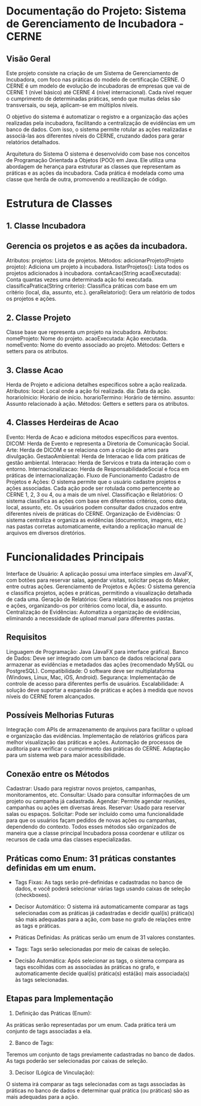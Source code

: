 
# Documentação do Projeto: Sistema de Gerenciamento de Incubadora - CERNE
## Visão Geral

Este projeto consiste na criação de um Sistema de Gerenciamento de Incubadora, com foco nas práticas do modelo de certificação CERNE. O CERNE é um modelo de evolução de incubadoras de empresas que vai de CERNE 1 (nível básico) até CERNE 4 (nível internacional). Cada nível requer o cumprimento de determinadas práticas, sendo que muitas delas são transversais, ou seja, aplicam-se em múltiplos níveis.

O objetivo do sistema é automatizar o registro e a organização das ações realizadas pela incubadora, facilitando a centralização de evidências em um banco de dados. Com isso, o sistema permite rotular as ações realizadas e associá-las aos diferentes níveis do CERNE, cruzando dados para gerar relatórios detalhados.

Arquitetura do Sistema
O sistema é desenvolvido com base nos conceitos de Programação Orientada a Objetos (POO) em Java. Ele utiliza uma abordagem de herança para estruturar as classes que representam as práticas e as ações da incubadora. Cada prática é modelada como uma classe que herda de outra, promovendo a reutilização de código.

# Estrutura de Classes
## 1. Classe Incubadora
## Gerencia os projetos e as ações da incubadora.

Atributos:
projetos: Lista de projetos.
Métodos:
adicionarProjeto(Projeto projeto): Adiciona um projeto à incubadora.
listarProjetos(): Lista todos os projetos adicionados à incubadora.
contaAcao(String acaoExecutada): Conta quantas vezes uma determinada ação foi executada.
classificaPratica(String criterio): Classifica práticas com base em um critério (local, dia, assunto, etc.).
geraRelatorio(): Gera um relatório de todos os projetos e ações.

## 2. Classe Projeto
Classe base que representa um projeto na incubadora.
Atributos:
nomeProjeto: Nome do projeto.
acaoExecutada: Ação executada.
nomeEvento: Nome do evento associado ao projeto.
Métodos:
Getters e setters para os atributos.

## 3. Classe Acao
Herda de Projeto e adiciona detalhes específicos sobre a ação realizada.
Atributos:
local: Local onde a ação foi realizada.
dia: Data da ação.
horarioInicio: Horário de início.
horarioTermino: Horário de término.
assunto: Assunto relacionado à ação.
Métodos:
Getters e setters para os atributos.

## 4. Classes Herdeiras de Acao
Evento: Herda de Acao e adiciona métodos específicos para eventos.
DICOM: Herda de Evento e representa a Diretoria de Comunicação Social.
Arte: Herda de DICOM e se relaciona com a criação de artes para divulgação.
GestaoAmbiental: Herda de Interacao e lida com práticas de gestão ambiental.
Interacao: Herda de Servicos e trata da interação com o entorno.
Internacionalizacao: Herda de ResponsabilidadeSocial e foca em práticas de internacionalização.
Fluxo de Funcionamento
Cadastro de Projetos e Ações:
O sistema permite que o usuário cadastre projetos e ações associadas. Cada ação pode ser rotulada como pertencente ao CERNE 1, 2, 3 ou 4, ou a mais de um nível.
Classificação e Relatórios:
O sistema classifica as ações com base em diferentes critérios, como data, local, assunto, etc. Os usuários podem consultar dados cruzados entre diferentes níveis de práticas do CERNE.
Organização de Evidências:
O sistema centraliza e organiza as evidências (documentos, imagens, etc.) nas pastas corretas automaticamente, evitando a replicação manual de arquivos em diversos diretórios.

# Funcionalidades Principais

Interface de Usuário: A aplicação possui uma interface simples em JavaFX, com botões para reservar salas, agendar visitas, solicitar peças do Maker, entre outras ações.
Gerenciamento de Projetos e Ações: O sistema gerencia e classifica projetos, ações e práticas, permitindo a visualização detalhada de cada uma.
Geração de Relatórios: Gera relatórios baseados nos projetos e ações, organizando-os por critérios como local, dia, e assunto.
Centralização de Evidências: Automatiza a organização de evidências, eliminando a necessidade de upload manual para diferentes pastas.

## Requisitos
Linguagem de Programação: Java (JavaFX para interface gráfica).
Banco de Dados: Deve ser integrado com um banco de dados relacional para armazenar as evidências e metadados das ações (recomendado MySQL ou PostgreSQL).
Compatibilidade: O software deve ser multiplataforma (Windows, Linux, Mac, iOS, Android).
Segurança: Implementação de controle de acesso para diferentes perfis de usuários.
Escalabilidade: A solução deve suportar a expansão de práticas e ações à medida que novos níveis do CERNE forem alcançados.

## Possíveis Melhorias Futuras
Integração com APIs de armazenamento de arquivos para facilitar o upload e organização das evidências.
Implementação de relatórios gráficos para melhor visualização das práticas e ações.
Automação de processos de auditoria para verificar o cumprimento das práticas do CERNE.
Adaptação para um sistema web para maior acessibilidade.

## Conexão entre os Métodos
Cadastrar: Usado para registrar novos projetos, campanhas, monitoramentos, etc.
Consultar: Usado para consultar informações de um projeto ou campanha já cadastrada.
Agendar: Permite agendar reuniões, campanhas ou ações em diversas áreas.
Reservar: Usado para reservar salas ou espaços.
Solicitar: Pode ser incluído como uma funcionalidade para que os usuários façam pedidos de novas ações ou campanhas, dependendo do contexto.
Todos esses métodos são organizados de maneira que a classe principal Incubadora possa coordenar e utilizar os recursos de cada uma das classes especializadas.

## Práticas como Enum: 31 práticas constantes definidas em um enum.

- Tags Fixas: As tags serão pré-definidas e cadastradas no banco de dados, e você poderá selecionar várias tags usando caixas de seleção (checkboxes).

- Decisor Automático: O sistema irá automaticamente comparar as tags selecionadas com as práticas já cadastradas e decidir qual(is) prática(s) são mais adequadas para a ação, com base no grafo de relações entre as tags e práticas.

- Práticas Definidas: As práticas serão um enum de 31 valores constantes.
- Tags: Tags serão selecionadas por meio de caixas de seleção.
- Decisão Automática: Após selecionar as tags, o sistema compara as tags escolhidas com as associadas às práticas no grafo, e automaticamente decide qual(is) prática(s) está(ão) mais associada(s) às tags selecionadas.

## Etapas para Implementação

1. Definição das Práticas (Enum):

As práticas serão representadas por um enum.
Cada prática terá um conjunto de tags associadas a ela.

2. Banco de Tags:

Teremos um conjunto de tags previamente cadastradas no banco de dados.
As tags poderão ser selecionadas por caixas de seleção.

3. Decisor (Lógica de Vinculação):

O sistema irá comparar as tags selecionadas com as tags associadas às práticas no banco de dados e determinar qual prática (ou práticas) são as mais adequadas para a ação.